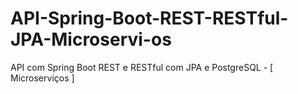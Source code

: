# API-Spring-Boot-REST-RESTful-JPA-Microservi-os
API com Spring Boot REST e RESTful com JPA e PostgreSQL - [ Microserviços ]
